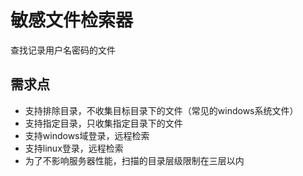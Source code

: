 # 敏感文件检索器

查找记录用户名密码的文件

## 需求点

- 支持排除目录，不收集目标目录下的文件（常见的windows系统文件）
- 支持指定目录，只收集指定目录下的文件
- 支持windows域登录，远程检索
- 支持linux登录，远程检索
- 为了不影响服务器性能，扫描的目录层级限制在三层以内
